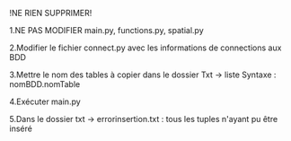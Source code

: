 !NE RIEN SUPPRIMER!

1.NE PAS MODIFIER main.py, functions.py, spatial.py

2.Modifier le fichier connect.py avec les informations de connections aux BDD

3.Mettre le nom des tables à copier dans le dossier Txt -> liste
    Syntaxe : nomBDD.nomTable

4.Exécuter main.py

5.Dans le dossier txt -> errorinsertion.txt : tous les tuples n'ayant pu être inséré